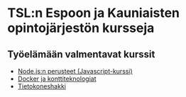 # TSL:n Espoon ja Kauniaisten opintojärjestön kursseja

## Työelämään valmentavat kurssit

* [Node.js:n perusteet (Javascript-kurssi)](node_js_perusteet/)
* [Docker ja konttiteknologiat](docker/)
* [Tietokoneshakki](tietokoneshakki/)
